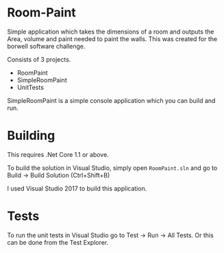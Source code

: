 # Room-Paint
Simple application which takes the dimensions of a room and outputs the Area, volume and
paint needed to paint the walls. This was created for the borwell software challenge.

Consists of 3 projects.
- RoomPaint
- SimpleRoomPaint
- UnitTests

SimpleRoomPaint is a simple console application which you can build and run.

# Building

This requires .Net Core 1.1 or above.

To build the solution in Visual Studio, simply open `RoomPaint.sln` and
go to Build -> Build Solution (Ctrl+Shift+B)

I used Visual Studio 2017 to build this application.

# Tests

To run the unit tests in Visual Studio go to Test -> Run -> All Tests. Or this can be done from
the Test Explorer.